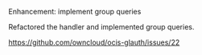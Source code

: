 Enhancement: implement group queries

Refactored the handler and implemented group queries.

https://github.com/owncloud/ocis-glauth/issues/22
